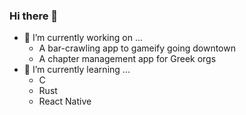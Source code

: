### Hi there 👋

<!--
**adamwett/adamwett** is a ✨ _special_ ✨ repository because its `README.md` (this file) appears on your GitHub profile.

Here are some ideas to get you started:
-->

- 🔭 I’m currently working on ...
  - A bar-crawling app to gameify going downtown
  - A chapter management app for Greek orgs
- 🌱 I’m currently learning ...
  - C
  - Rust
  - React Native
